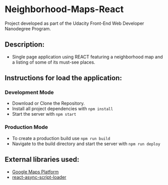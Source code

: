 # Neighborhood-Maps-React

Project developed as part of the Udacity Front-End Web Developer Nanodegree Program.

## Description:
- Single page application using REACT featuring a neighborhood map and a listing of some of its must-see places.

## Instructions for load the application:
### Development Mode
- Download or Clone the Repository.
- Install all project dependencies with `npm install`
- Start the server with `npm start`

### Production Mode
- To create a production build use `npm run build`
- Navigate to the build directory and start the server with `npm run deploy`

## External libraries used:
- [Google Maps Platform](https://developers.google.com/maps/documentation/javascript/reference/3/)
- [react-async-script-loader](https://www.npmjs.com/package/react-async-script-loader)
